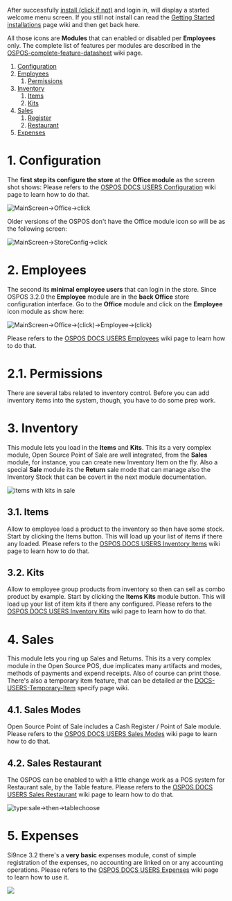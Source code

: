 After successfully [install (click if not)](DOCS-USERS-Getting-Started-installations) and login in, will display a started welcome menu screen. If you still not install can read the [Getting Started installations](DOCS-USERS-Getting-Started-installations) page wiki and then get back here.

All those icons are **Modules** that can enabled or disabled per **Employees** only. The complete list of features per modules are described in the [OSPOS-complete-feature-datasheet](OSPOS-complete-feature-datasheet#complete-list-of-features) wiki page.
1. [Configuration](#1-configuration)
2. [Employees](#2-employees)
   1. [Permissions](#21-permissions)
3. [Inventory](#3-inventory)
   1. [Items](#31-items)
   2. [Kits](#32-kits)
4. [Sales](#4-sales)
   1. [Register](#41-sales-normal)
   2. [Restaurant](#42-sales-restaurant)
5. [Expenses](#5-expenses)


# 1. Configuration

The **first step its configure the store** at the **Office module** as the screen shot shows:
Please refers to the [OSPOS DOCS USERS Configuration](DOCS-USERS-Configuration) wiki page to learn how to do that.

![MainScreen->Office->click](https://gitlab.com/webvnz/osposos/raw/master/debianOspos/screenshot-ospos-docs-1-startingmenu.png)

Older versions of the OSPOS don't have the Office module icon so will be as the following screen:

![MainScreen->StoreConfig->click](http://www.opensourceposguide.com/sites/default/files/configuration-new/welcome.jpg)

# 2. Employees

The second its **minimal employee users** that can login in the store. Since OSPOS 3.2.0 the **Employee** module are in the **back Office** store configuration interface. Go to the **Office** module and click on the **Employee** icon module as show here:

![MainScreen->Office->(click)->Employee->(click)](http://www.opensourceposguide.com/sites/default/files/employees-new/employees-tab.jpg)

Please refers to the [OSPOS DOCS USERS Employees](DOCS-USERS-Employees) wiki page to learn how to do that.

# 2.1. Permissions

There are several tabs related to inventory control.  Before you can add inventory items into the system, though, you have to do some prep work.

# 3. Inventory

This module lets you load in the **Items** and **Kits**. This its a very complex module, Open Source Point of Sale are well integrated, from the **Sales** module, for instance, you can create new Inventory Item on the fly. Also a special **Sale** module its the **Return** sale mode that can manage also the Inventory Stock that can be covert in the next module documentation.

![items with kits in sale](https://user-images.githubusercontent.com/23066623/40659853-6ca19664-631d-11e8-8a64-172e7fbaad4d.png)

## 3.1. Items

Allow to employee load a product to the inventory so then have some stock. Start by clicking the Items button. This will load up your list of items if there any loaded. Please refers to the [OSPOS DOCS USERS Inventory Items](DOCS-USERS-Inventory-Items) wiki page to learn how to do that.

## 3.2. Kits

Allow to employee group products from inventory so then can sell as combo product by example. Start by clicking the **Items Kits** module button. This will load up your list of item kits if there any configured. Please refers to the [OSPOS DOCS USERS Inventory Kits](DOCS-USERS-Inventory-Kits) wiki page to learn how to do that.

# 4. Sales

This module lets you ring up Sales and Returns. This its a very complex module in the Open Source POS, due implicates many artifacts and modes, methods of payments and expend receipts. Also of course can print those.
There's also a temporary item feature, that can be detailed ar the [DOCS-USERS-Temporary-Item](DOCS-USERS-Temporary-Item) specify page wiki.

## 4.1. Sales Modes

Open Source Point of Sale includes a Cash Register / Point of Sale module. Please refers to the [OSPOS DOCS USERS Sales Modes](DOCS-USERS-Sales-Modes) wiki page to learn how to do that.

## 4.2. Sales Restaurant

The OSPOS can be enabled to with a little change work as a POS system for Restaurant sale, by the Table feature. Please refers to the [OSPOS DOCS USERS Sales Restaurant](DOCS-USERS-Sales-Restaurant) wiki page to learn how to do that.

![type:sale->then->tablechoose](https://user-images.githubusercontent.com/38166071/38460567-fa9a8bfa-3a92-11e8-968f-b08ce70851e6.gif)

# 5. Expenses

Si9nce 3.2 there's a **very basic** expenses module, const of simple registration of the expenses, no accounting are linked on or any accounting operations. Please refers to the [OSPOS DOCS USERS Expenses](DOCS-USERS-Expenses) wiki page to learn how to use it.

![](https://user-images.githubusercontent.com/38244786/39165614-f3a5c586-47a2-11e8-8775-89dd952bd678.png)